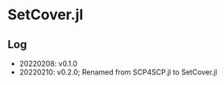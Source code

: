 # SetCover.jl

## Log

- 20220208: v0.1.0
- 20220210: v0.2.0; Renamed from SCP4SCP.jl to SetCover.jl
